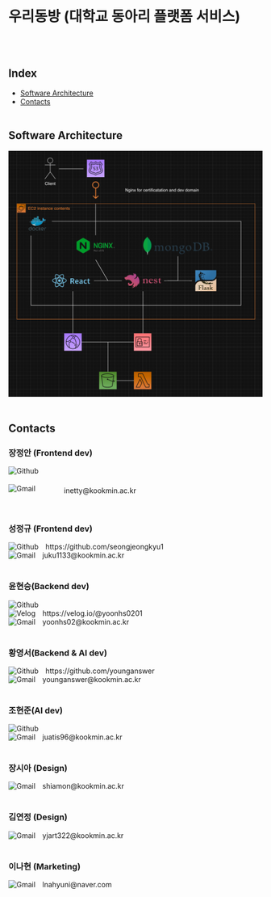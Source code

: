 # 우리동방 (대학교 동아리 플랫폼 서비스)

<br/>
<br/>

## Index

- [Software Architecture](#software-architecture)
- [Contacts](#contacts)
  <br/>
  <br/>

## Software Architecture

![Software Architecture](./assets/Software%20Architecture.png)
<br/>
<br/>

## Contacts

### 장정안 (Frontend dev)

<div style="display: grid; grid-template-columns: 100px 1fr; margin: 0 0 5px 0; padding: 0; height:30px">
	<img src="https://img.shields.io/badge/GitHub-100000?style=for-the-badge&logo=github&logoColor=white" alt="Github" style="width: 100px"/>
	<span style="margin: 4px 0 0 10px; height: 30px"></span>
</div>
<div style="display: grid; grid-template-columns: 100px 1fr; margin: 0 0 5px 0; padding: 0; height:30px">
	<img src="https://img.shields.io/badge/Gmail-D14836?style=for-the-badge&logo=gmail&logoColor=white" alt="Gmail" style="width: 100px" />
	<span style="margin: 4px 0 0 10px; height: 30px">inetty@kookmin.ac.kr</span>
</div>
<br/>

### 성정규 (Frontend dev)

<div>
	<img src="https://img.shields.io/badge/GitHub-100000?style=for-the-badge&logo=github&logoColor=white" alt="Github" style="width: 100px"/>
	<span style="margin: 4px 0 0 10px; height: 30px">https://github.com/seongjeongkyu1</span>
</div>
<div>
	<img src="https://img.shields.io/badge/Gmail-D14836?style=for-the-badge&logo=gmail&logoColor=white" alt="Gmail" style="width: 100px" />
	<span style="margin: 4px 0 0 10px; height: 30px">juku1133@kookmin.ac.kr</span>
</div>
<br/>

### 윤현승(Backend dev)

<div>
	<img src="https://img.shields.io/badge/GitHub-100000?style=for-the-badge&logo=github&logoColor=white" alt="Github" style="width: 100px"/>
	<span style="margin: 4px 0 0 10px; height: 30px"></span>
</div>
<div>
	<img src="https://img.shields.io/badge/Velog-20C997?style=flat-square&logo=velog&logoColor=white" alt="Velog" style="width: 100px" />
	<span style="margin: 4px 0 0 10px; height: 30px">https://velog.io/@yoonhs0201</span>
</div>
<div>
	<img src="https://img.shields.io/badge/Gmail-D14836?style=for-the-badge&logo=gmail&logoColor=white" alt="Gmail" style="width: 100px" />
	<span style="margin: 4px 0 0 10px; height: 30px">yoonhs02@kookmin.ac.kr</span>
</div>
<br/>

### 황영서(Backend & AI dev)

<div>
	<img src="https://img.shields.io/badge/GitHub-100000?style=for-the-badge&logo=github&logoColor=white" alt="Github" style="width: 100px"/>
	<span style="margin: 4px 0 0 10px; height: 30px">https://github.com/younganswer</span>
</div>
<div>
	<img src="https://img.shields.io/badge/Gmail-D14836?style=for-the-badge&logo=gmail&logoColor=white" alt="Gmail" style="width: 100px" />
	<span style="margin: 4px 0 0 10px; height: 30px">younganswer@kookmin.ac.kr</span>
</div>
<br/>

### 조현준(AI dev)

<div>
	<img src="https://img.shields.io/badge/GitHub-100000?style=for-the-badge&logo=github&logoColor=white" alt="Github" style="width: 100px"/>
	<span style="margin: 4px 0 0 10px; height: 30px"></span>
</div>
<div>
	<img src="https://img.shields.io/badge/Gmail-D14836?style=for-the-badge&logo=gmail&logoColor=white" alt="Gmail" style="width: 100px" />
	<span style="margin: 4px 0 0 10px; height: 30px">juatis96@kookmin.ac.kr</span>
</div>
<br/>

### 장시아 (Design)

<div>
	<img src="https://img.shields.io/badge/Gmail-D14836?style=for-the-badge&logo=gmail&logoColor=white" alt="Gmail" style="width: 100px" />
	<span style="margin: 4px 0 0 10px; height: 30px">shiamon@kookmin.ac.kr</span>
</div>
<br/>

### 김연정 (Design)

<div>
	<img src="https://img.shields.io/badge/Gmail-D14836?style=for-the-badge&logo=gmail&logoColor=white" alt="Gmail" style="width: 100px" />
	<span style="margin: 4px 0 0 10px; height: 30px">yjart322@kookmin.ac.kr</span>
</div>
<br/>

### 이나현 (Marketing)

<div>
	<img src="https://img.shields.io/badge/Gmail-D14836?style=for-the-badge&logo=gmail&logoColor=white" alt="Gmail" style="width: 100px" />
	<span style="margin: 4px 0 0 10px; height: 30px">lnahyuni@naver.com</span>
</div>
